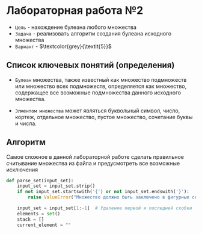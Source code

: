 # Лабораторная работа №2
- `Цель` - нахождение булеана любого множества
- `Задача` - реализовать алгоритм создания булеана исходного множества
- `Вариант` - $\textcolor{grey}{\textit{5}}$
## Список ключевых понятий (определения)
- `Булеан` множества, также известный как множество подмножеств или множество всех подмножеств, определяется как множество, содержащее все возможные подмножества данного исходного множества.

- `Элментом множества` может являться буквольный символ, число, кортеж, отдельное множество, пустое множество, сочетание буквы и числа.
## Алгоритм 
Самое сложное в данной лабораторной работе сделать правильное считывание множества из файла и предусмотреть все возможные исключения 
```python
def parse_set(input_set):
    input_set = input_set.strip()
    if not input_set.startswith('{') or not input_set.endswith('}'):
        raise ValueError("Множество должно быть заключено в фигурные скобки.")

    input_set = input_set[1:-1]  # Удаление первой и последней скобки
    elements = set()
    stack = []
    current_element = ""
```
